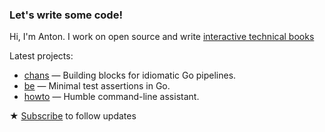 ### Let's write some code!

Hi, I'm Anton. I work on open source and write [interactive technical books](https://antonz.org/#books)

Latest projects:

- [chans](https://github.com/nalgeon/chans) — Building blocks for idiomatic Go pipelines.
- [be](https://github.com/nalgeon/be) — Minimal test assertions in Go.
- [howto](https://github.com/nalgeon/howto) — Humble command-line assistant.

★ [Subscribe](https://antonz.org/subscribe/) to follow updates
